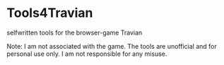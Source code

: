 # Tools4Travian
selfwritten tools for the browser-game Travian

Note: I am not associated with the game. The tools are unofficial and for personal use only. I am not responsible for any misuse.
